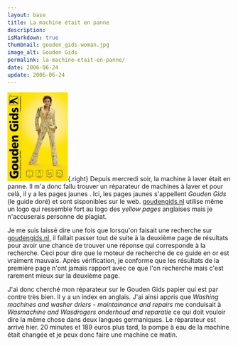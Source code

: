 ```yaml
---
layout: base
title: La machine était en panne
description: 
isMarkdown: true
thumbnail: gouden_gids-woman.jpg
image_alt: Gouden Gids
permalink: la-machine-etait-en-panne/
date: 2006-06-24
update: 2006-06-24
---
```




![Gouden Gids](gouden_gids-woman.jpg){.right}
Depuis mercredi soir, la machine à laver était en panne. Il m'a donc fallu trouver un réparateur de machines à laver et pour celà, il y a les pages jaunes . Ici, les pages jaunes s'appellent *Gouden Gids* (le guide doré) et sont sisponibles sur le web. [goudengids.nl](http://www.goudengids.nl/) utilise même un logo qui ressemble fort au logo des *yellow pages* anglaises mais je n'accuserais personne de plagiat.

Je me suis laissé dire une fois que lorsqu'on faisait une recherche sur [goudengids.nl](http://www.goudengids.nl/), il fallait passer tout de suite à la deuxième page de résultats pour avoir une chance de trouver une réponse qui corresponde à la recherche. Ceci pour dire que le moteur de recherche de ce guide en or est vraiment mauvais. Après vérification, je conforme que les résultats de la première page n'ont jamais rapport avec ce que l'on recherche mais c'est rarement mieux sur la deuxième page.

J'ai donc cherché mon réparateur sur le Gouden Gids papier qui est par contre très bien. Il y a un index en anglais. J'ai ainsi appris que *Washing machines and washer driers - maintainance and repairs* me conduisait à *Wasmachine and Wasdrogers onderhoud and reparatie* ce qui doit vouloir dire la même chose dans deux langues germaniques. Le réparateur est arrivé hier. 20 minutes et 189 euros plus tard, la pompe à eau de la machine était changée et je peux donc faire une machine ce matin.